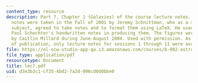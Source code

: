 ```yaml
---
content_type: resource
description: Part 7, Chapter 1 (Galaxies) of the course lecture notes. The lecture
  notes were taken in the Fall of 2001 by Jeremy Schnittman, who as a student in the
  subject, agreed to take notes and to format them using LaTeX. He used Professor
  Paul Schechter's handwritten notes in producing them. The figures were produced
  by Caitlin Millard during June-August 2004. Used with permission. As of the date
  of publication, only lecture notes for sessions 1 through 11 were available.
file: https://ol-ocw-studio-app-qa.s3.amazonaws.com/courses/8-902-astrophysics-ii-fall-2004/d3e3b3c1cf354bd27a2d006cd0d0bbe0_lec7.pdf
file_type: application/pdf
resourcetype: Document
title: lec7.pdf
uid: d3e3b3c1-cf35-4bd2-7a2d-006cd0d0bbe0
---
```

